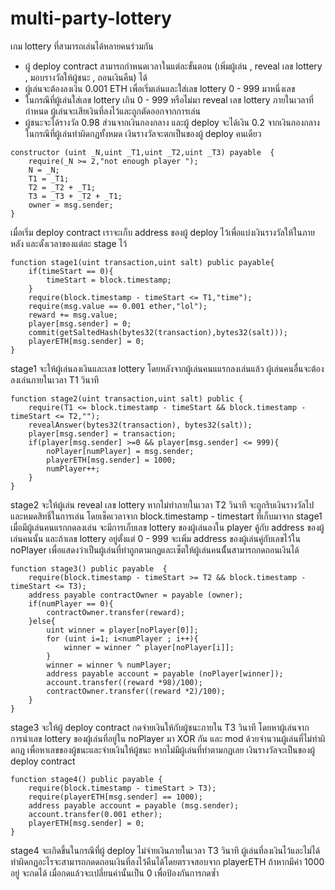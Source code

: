 # multi-party-lottery
เกม lottery ที่สามารถเล่นได้หลายคนร่วมกัน 
- ผู้ deploy contract สามารถกำหนดเวลาในแต่ละขั้นตอน (เพิ่มผู้เล่น , reveal เลข lottery , มอบรางวัลให้ผู้ชนะ , ถอนเงินคืน) ได้
- ผู้เล่นจะต้องลงเงิน 0.001 ETH เพื่อเริ่มเล่นและใส่เลข lottery 0 - 999 มาหนึ่งเลข
- ในกรณีที่ผู้เล่นใส่เลข lottery เกิน 0 - 999 หรือไม่มา reveal เลข lottery ภายในเวลาที่กำหนด ผู้เล่นจะเสียเงินที่ลงไว้และถูกตัดออกจากการเล่น
- ผู้ชนะจะได้รางวัล 0.98 ส่วนจากเงินกองกลาง และผู้ deploy จะได้เงิน 0.2 จากเงินกองกลาง ในกรณีที่ผู้เล่นทำผิดกฏทั้งหมด เงินรางวัลจะตกเป็นของผู้ deploy คนเดียว

```
constructor (uint _N,uint _T1,uint _T2,uint _T3) payable  {
    require(_N >= 2,"not enough player ");
    N = _N;
    T1 = _T1;
    T2 = _T2 + _T1;
    T3 = _T3 + _T2 + _T1;
    owner = msg.sender;
}
```

เมื่อเริ่ม deploy contract เราจะเก็บ address ของผู้ deploy ไว้เพื่อแบ่งเงินรางวัลให้ในภายหลัง และตั้งเวลาของแต่ละ stage ไว้

    function stage1(uint transaction,uint salt) public payable{ 
        if(timeStart == 0){
            timeStart = block.timestamp;
        }
        require(block.timestamp - timeStart <= T1,"time");
        require(msg.value == 0.001 ether,"lol");
        reward += msg.value;
        player[msg.sender] = 0;
        commit(getSaltedHash(bytes32(transaction),bytes32(salt)));
        playerETH[msg.sender] = 0;
    }
stage1 จะให้ผู้เล่นลงเงินและเลข lottery โดยหลังจากผู้เล่นคนแแรกลงเล่นแล้ว ผู้เล่นคนอื่นจะต้องลงเล่นภายในเวลา T1 วินาที

    function stage2(uint transaction,uint salt) public {
        require(T1 <= block.timestamp - timeStart && block.timestamp - timeStart <= T2,"");
        revealAnswer(bytes32(transaction), bytes32(salt));
        player[msg.sender] = transaction;
        if(player[msg.sender] >=0 && player[msg.sender] <= 999){
            noPlayer[numPlayer] = msg.sender;
            playerETH[msg.sender] = 1000;
            numPlayer++;
        }
    }
stage2 จะให้ผู้เล่น reveal เลข lottery หากไม่ทำภายในเวลา T2 วินาที จะถูกริบเงินรางวัลไปและหมดสิทธิ์ในการเล่น โดยเช็คเวลาจาก block.timestamp - timestart ที่เก็บมาจาก stage1 เมื่อมีผู้เล่นคนแรกกดลงเล่น 
จะมีการเก็บเลข lottery ของผู้เล่นลงใน player คู้กับ address ของผู้เล่นคนนั้น และถ้าเลข lottery อยู่ตั้งแต่ 0 - 999 จะเพิ่ม address ของผู้เล่นคู่กับเลขไว้ใน noPlayer เพื่อแสดงว่าเป็นผู้เล่นที่ทำถูกตามกฏและเซ็ตให้ผู้เล่นคนนั้้นสามารถกดถอนเงินได้

    function stage3() public payable  {
        require(block.timestamp - timeStart >= T2 && block.timestamp - timeStart <= T3);
        address payable contractOwner = payable (owner);
        if(numPlayer == 0){
            contractOwner.transfer(reward);
        }else{
            uint winner = player[noPlayer[0]];
            for (uint i=1; i<numPlayer ; i++){
                winner = winner ^ player[noPlayer[i]];
            }
            winner = winner % numPlayer;
            address payable account = payable (noPlayer[winner]);
            account.transfer((reward *98)/100);
            contractOwner.transfer((reward *2)/100);
        }
    }

stage3 จะให้ผู้ deploy contract กดจ่ายเงินให้กับผู้ชนะภายใน T3 วินาที โดยหาผู้เล่นจากการนำเลข lottery ของผู้เล่นที่อยู่ใน noPlayer มา XOR กัน และ mod ด้วยจำนวนผู้เล่นที่ไม่ทำผิดกฏ เพื่อหาเลขของผู้ชนะและจ่ายเงินให้ผู้ชนะ หากไม่มีผู้เล่นที่ทำตามกฏเลย เงินรางวัลจะเป็นของผู้ deploy contract 

    function stage4() public payable {
        require(block.timestamp - timeStart > T3);
        require(playerETH[msg.sender] == 1000);
        address payable account = payable (msg.sender);
        account.transfer(0.001 ether);
        playerETH[msg.sender] = 0;
    }

stage4 จะเกิดขึ้นในกรณีที่ผู้ deploy ไม่จ่ายเงินภายในเวลา T3 วินาที ผู้เล่นที่ลงเงินไว้และไม่ได้ทำผิดกฏอะไรจะสามารถกดดถอนเงินที่ลงไว้คืนได้โดยตรวจสอบจาก playerETH ถ้าหากมีค่า 1000 อยู่ จะกดได้ เมื่อกดแล้วจะเปลี่ยนค่านั้นเป็น 0 เพื่อป้องกันการกดซ้ำ
